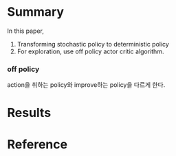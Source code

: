# Summary
In this paper, 
1) Transforming stochastic policy to deterministic policy
2) For exploration, use off policy actor critic algorithm.

### off policy
action을 취하는 policy와 improve하는 policy을 다르게 한다.


# Results

# Reference
